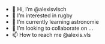 - 👋 Hi, I’m @alexisvlsch
- 👀 I’m interested in rugby
- 🌱 I’m currently learning astronomie
- 💞️ I’m looking to collaborate on ...
- 📫 How to reach me @alexis.vls

<!---
alexisvlsch/alexisvlsch is a ✨ special ✨ repository because its `README.md` (this file) appears on your GitHub profile.
You can click the Preview link to take a look at your changes.
--->
